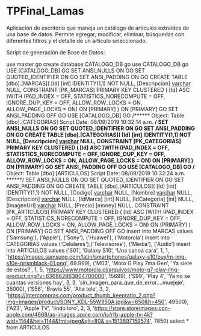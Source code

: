 # TPFinal_Lamas
Aplicación de escritorio que maneja un catálogo de artículos extraídos de una base de datos. Permite agregar, modificar, eliminar, búsquedas con diferentes filtros y el detalle de un artículo seleccionado.

Script de generación de Base de Datos:


use master
go
create database CATALOGO_DB
go
use CATALOGO_DB
go
USE [CATALOGO_DB]
GO
SET ANSI_NULLS ON
GO
SET QUOTED_IDENTIFIER ON
GO
SET ANSI_PADDING ON
GO
CREATE TABLE [dbo].[MARCAS](
	[Id] [int] IDENTITY(1,1) NOT NULL,
	[Descripcion] [varchar](50) NULL,
 CONSTRAINT [PK_MARCAS] PRIMARY KEY CLUSTERED 
(
	[Id] ASC
)WITH (PAD_INDEX = OFF, STATISTICS_NORECOMPUTE = OFF, IGNORE_DUP_KEY = OFF, ALLOW_ROW_LOCKS = ON, ALLOW_PAGE_LOCKS = ON) ON [PRIMARY]
) ON [PRIMARY]
GO
SET ANSI_PADDING OFF
GO
USE [CATALOGO_DB]
GO
/****** Object:  Table [dbo].[CATEGORIAS]    Script Date: 08/09/2019 10:32:14 a.m. ******/
SET ANSI_NULLS ON
GO
SET QUOTED_IDENTIFIER ON
GO
SET ANSI_PADDING ON
GO
CREATE TABLE [dbo].[CATEGORIAS](
	[Id] [int] IDENTITY(1,1) NOT NULL,
	[Descripcion] [varchar](50) NULL,
 CONSTRAINT [PK_CATEGORIAS] PRIMARY KEY CLUSTERED 
(
	[Id] ASC
)WITH (PAD_INDEX = OFF, STATISTICS_NORECOMPUTE = OFF, IGNORE_DUP_KEY = OFF, ALLOW_ROW_LOCKS = ON, ALLOW_PAGE_LOCKS = ON) ON [PRIMARY]
) ON [PRIMARY]
GO
SET ANSI_PADDING OFF
GO
USE [CATALOGO_DB]
GO
/****** Object:  Table [dbo].[ARTICULOS]    Script Date: 08/09/2019 10:32:24 a.m. ******/
SET ANSI_NULLS ON
GO
SET QUOTED_IDENTIFIER ON
GO
SET ANSI_PADDING ON
GO
CREATE TABLE [dbo].[ARTICULOS](
	[Id] [int] IDENTITY(1,1) NOT NULL,
	[Codigo] [varchar](50) NULL,
	[Nombre] [varchar](50) NULL,
	[Descripcion] [varchar](150) NULL,
	[IdMarca] [int] NULL,
	[IdCategoria] [int] NULL,
	[ImagenUrl] [varchar](1000) NULL,
	[Precio] [money] NULL,
 CONSTRAINT [PK_ARTICULOS] PRIMARY KEY CLUSTERED 
(
	[Id] ASC
)WITH (PAD_INDEX = OFF, STATISTICS_NORECOMPUTE = OFF, IGNORE_DUP_KEY = OFF, ALLOW_ROW_LOCKS = ON, ALLOW_PAGE_LOCKS = ON) ON [PRIMARY]
) ON [PRIMARY]
GO
SET ANSI_PADDING OFF
GO
insert into MARCAS values ('Samsung'), ('Apple'), ('Sony'), ('Huawei'), ('Motorola')
insert into CATEGORIAS values ('Celulares'),('Televisores'), ('Media'), ('Audio')
insert into ARTICULOS values ('S01', 'Galaxy S10', 'Una canoa cara', 1, 1, 'https://images.samsung.com/latin/smartphones/galaxy-s10/buy/m-img-s10e-prismblack-01.png', 69.999),
('M03', 'Moto G Play 7ma Gen', 'Ya siete de estos?', 1, 5, 'https://www.motorola.cl/arquivos/moto-g7-play-img-product.png?v=636862863804700000', 15699),
('S99', 'Play 4', 'Ya no se cuantas versiones hay', 3, 3, 'sin_imagen_para_que_de_error....muejeje', 35000),
('S56', 'Bravia 55', 'Alta tele', 3, 2, 'https://intercompras.com/product_thumb_keepratio_2.php?img=images/product/SONY_KDL-55W950A.jpg&w=650&h=450', 49500),
('A23', 'Apple TV', 'lindo loro', 2, 3, 'https://store.storeimages.cdn-apple.com/4668/as-images.apple.com/is/rfb-apple-tv-4k?wid=1144&hei=1144&fmt=jpeg&qlt=80&.v=1513897159574', 7850)
select * from ARTICULOS
